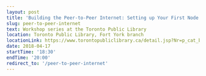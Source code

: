 ```yaml
---
layout: post
title: 'Building the Peer-to-Peer Internet: Setting up Your First Node'
slug: peer-to-peer-internet
text: Workshop series at the Toronto Public Library
location: Toronto Public Library, Fort York branch
locationLink: https://www.torontopubliclibrary.ca/detail.jsp?Nr=p_cat_branch_name:Fort%20York
date: 2018-04-17
startTime: '18:30'
endTime: '20:00'
redirect_to: '/peer-to-peer-internet'
---
```

